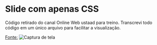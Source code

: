 # Slide com apenas CSS

Código retirado do canal Online Web ustaad para treino. Transcrevi todo código em um único arquivo para facilitar a visualização. 

[Fonte:](https://www.youtube.com/watch?v=Bd0On_INP80&feature=em-uploademail)
![Captura de tela](https://github.com/alexandrebatista2014/slide-css1/blob/master/slide-css.gif)
